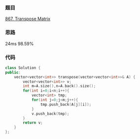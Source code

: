 ### 题目
[867. Transpose Matrix](https://leetcode-cn.com/problems/transpose-matrix/submissions/)
### 思路
24ms 98.59%


### 代码
```c++
class Solution {
public:
    vector<vector<int>> transpose(vector<vector<int>>& A) {
        vector<vector<int>> v;
        int m=A.size(),n=A.back().size();
        for(int i=0;i<n;i++){
            vector<int> tmp;
            for(int j=0;j<m;j++){
                tmp.push_back(A[j][i]);
            }
            v.push_back(tmp);
        }
        return v;
    }
};
```
